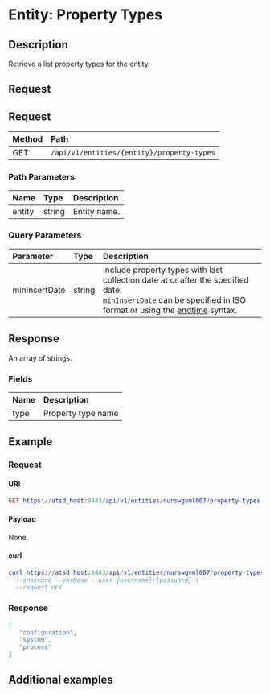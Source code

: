 # Entity: Property Types

## Description

Retrieve a list property types for the entity. 

## Request

## Request

| **Method** | **Path** | 
|:---|:---|
| GET | `/api/v1/entities/{entity}/property-types` |

### Path Parameters 

|**Name**|**Type**|**Description**|
|:---|:---|:---|
| entity |string|Entity name.|

### Query Parameters 

| **Parameter** | **Type** | **Description** |
|:---|:---|:---|
| minInsertDate | string | Include property types with last collection date at or after the specified date. <br>`minInsertDate` can be specified in ISO format or using the [endtime](../../../end-time-syntax.md) syntax. |

## Response

An array of strings.

### Fields

| **Name**       | **Description** |
|:---|:---|
| type | Property type name |

## Example

### Request

#### URI

```elm
GET https://atsd_host:8443/api/v1/entities/nurswgvml007/property-types
```

#### Payload

None.

#### curl

```elm
curl https://atsd_host:8443/api/v1/entities/nurswgvml007/property-types \
  --insecure --verbose --user {username}:{password} \
  --request GET
  ```
### Response

```json
[
   "configuration", 
   "system",
   "process"
]
```

## Additional examples
